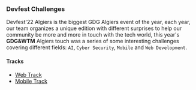 ### Devfest Challenges

Devfest'22 Algiers is the biggest GDG Algiers event of the year, each year, our team organizes a unique edition with different surprises to help our community be more and more in touch with the tech world, this year's **GDG&WTM** Algiers touch was a series of some interesting challenges covering different fields: `AI`, `Cyber Security`, `Mobile` and `Web Development`.

#### Tracks

- [Web Track](./Web)
- [Mobile Track](./Mobile)
